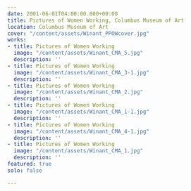 ```yaml
---
date: 2001-06-01T04:00:00.000+00:00
title: Pictures of Women Working, Columbus Museum of Art
location: Columbus Museum of Art
cover: "/content/assets/Winant_PPOWcover.jpg"
works:
- title: Pictures of Women Working
  image: "/content/assets/Winant_CMA_5.jpg"
  description: ''
- title: Pictures of Women Working
  image: "/content/assets/Winant_CMA_3-1.jpg"
  description: ''
- title: Pictures of Women Working
  image: "/content/assets/Winant_CMA_2.jpg"
  description: ''
- title: Pictures of Women Working
  image: "/content/assets/Winant_CMA_1-1.jpg"
  description: ''
- title: Pictures of Women Working
  image: "/content/assets/Winant_CMA_4-1.jpg"
  description: ''
- title: Pictures of Women Working
  image: "/content/assets/Winant_CMA_1.jpg"
  description: ''
featured: true
solo: false

---
```

